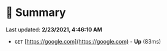 # 📖 Summary
Last updated: **2/23/2021, 4:46:10 AM**

- `GET` [https://google.com](https://google.com) - **Up** (83ms)
